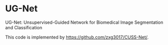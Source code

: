 # UG-Net
UG-Net: Unsupervised-Guided Network for Biomedical Image Segmentation and Classification

This code is implemented by https://github.com/zxg3017/CUSS-Net/.
